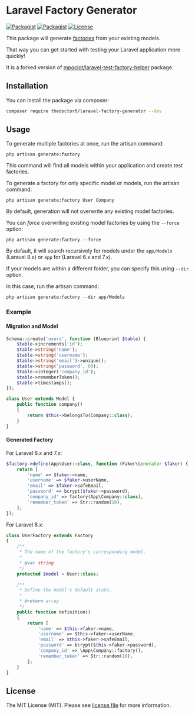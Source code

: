 # Laravel Factory Generator

[![Packagist](https://img.shields.io/packagist/v/TheDoctor0/laravel-factory-generator.svg)](https://packagist.org/packages/TheDoctor0/laravel-factory-generator)
[![Packagist](https://img.shields.io/packagist/dt/TheDoctor0/laravel-factory-generator.svg)](https://packagist.org/packages/TheDoctor0/laravel-factory-generator)
[![License](https://img.shields.io/badge/license-MIT-blue.svg)](https://github.com/TheDoctor0/laravel-factory-generator/blob/master/LICENSE.md)

This package will generate [factories](https://laravel.com/docs/master/database-testing#writing-factories) from your existing models.
 
That way you can get started with testing your Laravel application more quickly!

It is a forked version of [mpociot/laravel-test-factory-helper](https://github.com/mpociot/laravel-test-factory-helper) package.

## Installation

You can install the package via composer:

```bash
composer require thedoctor0/laravel-factory-generator --dev
```

## Usage

To generate multiple factories at once, run the artisan command:

`php artisan generate:factory`

This command will find all models within your application and create test factories. 

To generate a factory for only specific model or models, run the artisan command:

`php artisan generate:factory User Company`

By default, generation will not overwrite any existing model factories. 

You can _force_ overwriting existing model factories by using the `--force` option:

`php artisan generate:factory --force`

By default, it will search recursively for models under the `app/Models` (Laravel 8.x) or `app` for (Laravel 6.x and 7.x).

If your models are within a different folder, you can specify this using `--dir` option. 

In this case, run the artisan command:

`php artisan generate:factory --dir app/Models`

### Example

#### Migration and Model
```php
Schema::create('users', function (Blueprint $table) {
    $table->increments('id');
    $table->string('name');
    $table->string('username');
    $table->string('email')->unique();
    $table->string('password', 60);
    $table->integer('company_id');
    $table->rememberToken();
    $table->timestamps();
});

class User extends Model {
    public function company()
    {
        return $this->belongsTo(Company::class);
    }
}
```

#### Generated Factory

For Laravel 6.x and 7.x:

```php
$factory->define(App\User::class, function (Faker\Generator $faker) {
    return [
        'name' => $faker->name,
        'username' => $faker->userName,
        'email' => $faker->safeEmail,
        'password' => bcrypt($faker->password),
        'company_id' => factory(App\Company::class),
        'remember_token' => Str::random(10),
    ];
});
```

For Laravel 8.x:
```php
class UserFactory extends Factory
{
    /**
     * The name of the factory's corresponding model.
     *
     * @var string
     */
    protected $model = User::class;

    /**
     * Define the model's default state.
     *
     * @return array
     */
    public function definition()
    {
        return [
            'name' => $this->faker->name,
            'username' => $this->faker->userName,
            'email' => $this->faker->safeEmail,
            'password' => bcrypt($this->faker->password),
            'company_id' => \App\Company::factory(),
            'remember_token' => Str::random(10),
        ];
    }
}
```

## License

The MIT License (MIT). Please see [license file](LICENSE.md) for more information.
